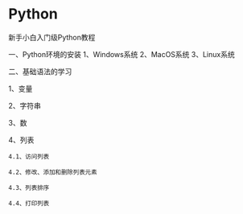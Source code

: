 # Python
新手小白入门级Python教程

一、Python环境的安装
1、Windows系统
2、MacOS系统
3、Linux系统

二、基础语法的学习

1、变量

2、字符串

3、数

4、列表

    4.1、访问列表

    4.2、修改、添加和删除列表元素

    4.3、列表排序

    4.4、打印列表
  
